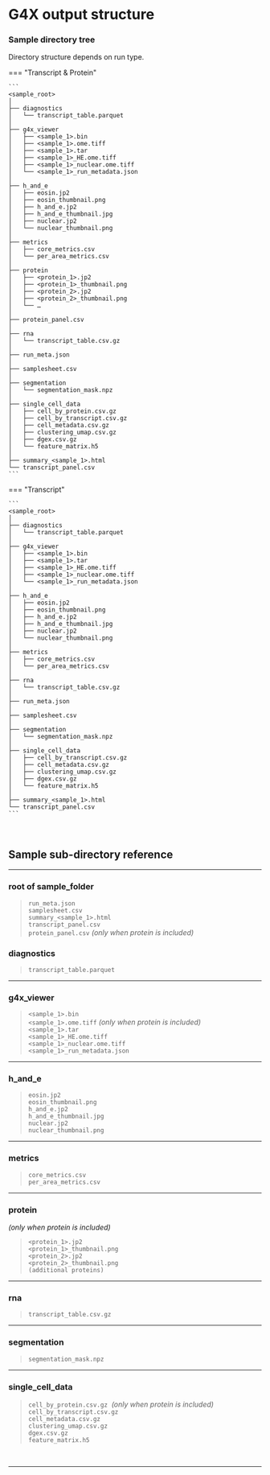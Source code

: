 <br>

# G4X output structure

### Sample directory tree
Directory structure depends on run type.

=== "Transcript & Protein"

    ```
    <sample_root>
    │
    ├── diagnostics
    │   └── transcript_table.parquet
    │
    ├── g4x_viewer 
    │   ├── <sample_1>.bin
    │   ├── <sample_1>.ome.tiff              
    │   ├── <sample_1>.tar
    │   ├── <sample_1>_HE.ome.tiff
    │   ├── <sample_1>_nuclear.ome.tiff
    │   └── <sample_1>_run_metadata.json
    │
    ├── h_and_e 
    │   ├── eosin.jp2
    │   ├── eosin_thumbnail.png
    │   ├── h_and_e.jp2
    │   ├── h_and_e_thumbnail.jpg
    │   ├── nuclear.jp2
    │   └── nuclear_thumbnail.png
    │
    ├── metrics 
    │   ├── core_metrics.csv
    │   └── per_area_metrics.csv
    │
    ├── protein                             
    │   ├── <protein_1>.jp2
    │   ├── <protein_1>_thumbnail.png
    │   ├── <protein_2>.jp2
    │   ├── <protein_2>_thumbnail.png
    │   └── …
    │
    ├── protein_panel.csv                   
    │
    ├── rna
    │   └── transcript_table.csv.gz
    │
    ├── run_meta.json
    │
    ├── samplesheet.csv
    │
    ├── segmentation
    │   └── segmentation_mask.npz
    │
    ├── single_cell_data
    │   ├── cell_by_protein.csv.gz          
    │   ├── cell_by_transcript.csv.gz
    │   ├── cell_metadata.csv.gz
    │   ├── clustering_umap.csv.gz
    │   ├── dgex.csv.gz
    │   └── feature_matrix.h5
    │
    ├── summary_<sample_1>.html
    └── transcript_panel.csv
    ```

=== "Transcript"

    ```
    <sample_root>
    │
    ├── diagnostics
    │   └── transcript_table.parquet
    │
    ├── g4x_viewer
    │   ├── <sample_1>.bin
    │   ├── <sample_1>.tar
    │   ├── <sample_1>_HE.ome.tiff
    │   ├── <sample_1>_nuclear.ome.tiff
    │   └── <sample_1>_run_metadata.json
    │
    ├── h_and_e
    │   ├── eosin.jp2
    │   ├── eosin_thumbnail.png
    │   ├── h_and_e.jp2
    │   ├── h_and_e_thumbnail.jpg
    │   ├── nuclear.jp2
    │   └── nuclear_thumbnail.png
    │
    ├── metrics
    │   ├── core_metrics.csv
    │   └── per_area_metrics.csv
    │
    ├── rna
    │   └── transcript_table.csv.gz
    │
    ├── run_meta.json
    │
    ├── samplesheet.csv
    │
    ├── segmentation
    │   └── segmentation_mask.npz
    │
    ├── single_cell_data
    │   ├── cell_by_transcript.csv.gz
    │   ├── cell_metadata.csv.gz
    │   ├── clustering_umap.csv.gz
    │   ├── dgex.csv.gz
    │   └── feature_matrix.h5
    │
    ├── summary_<sample_1>.html
    └── transcript_panel.csv
    ```

<br>

## Sample sub-directory reference

---

### root of sample_folder 
> `run_meta.json`  
> `samplesheet.csv`  
> `summary_<sample_1>.html`  
> `transcript_panel.csv`  
> `protein_panel.csv`  *(only when protein is included)*



### diagnostics
> `transcript_table.parquet`

---

### g4x_viewer
> `<sample_1>.bin`  
> `<sample_1>.ome.tiff` *(only when protein is included)*  
> `<sample_1>.tar`  
> `<sample_1>_HE.ome.tiff`  
> `<sample_1>_nuclear.ome.tiff`  
> `<sample_1>_run_metadata.json`  

---

### h_and_e
> `eosin.jp2`  
> `eosin_thumbnail.png`  
> `h_and_e.jp2`  
> `h_and_e_thumbnail.jpg`  
> `nuclear.jp2`  
> `nuclear_thumbnail.png`  

---

### metrics
> `core_metrics.csv`  
> `per_area_metrics.csv`  

---

### protein 
*(only when protein is included)*
> `<protein_1>.jp2`  
> `<protein_1>_thumbnail.png`  
> `<protein_2>.jp2`  
> `<protein_2>_thumbnail.png`  
> `(additional proteins)`

---

### rna
> `transcript_table.csv.gz`  

---

### segmentation
> `segmentation_mask.npz`  

---

### single_cell_data
> `cell_by_protein.csv.gz`  *(only when protein is included)*  
> `cell_by_transcript.csv.gz`  
> `cell_metadata.csv.gz`  
> `clustering_umap.csv.gz`  
> `dgex.csv.gz`  
> `feature_matrix.h5`  

<br>

---



<br>
